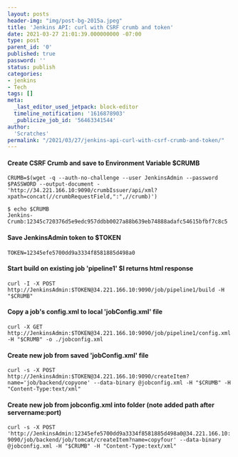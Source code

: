 ```yaml
---
layout: posts
header-img: "img/post-bg-2015a.jpeg"
title: 'Jenkins API: curl with CSRF crumb and token'
date: 2021-03-27 21:01:39.000000000 -07:00
type: post
parent_id: '0'
published: true
password: ''
status: publish
categories:
- jenkins
- Tech
tags: []
meta:
  _last_editor_used_jetpack: block-editor
  timeline_notification: '1616878903'
  _publicize_job_id: '56463341544'
author:
  'Scratches'
permalink: "/2021/03/27/jenkins-api-curl-with-csrf-crumb-and-token/"
---
```


<h4>Create CSRF Crumb and save to Environment Variable $CRUMB</h4>


<p><code>CRUMB=$(wget -q --auth-no-challenge --user JenkinsAdmin --password $PASSWORD --output-document - 'http://34.221.166.10:9090/crumbIssuer/api/xml?xpath=concat(//crumbRequestField,":",//crumb)')</code></p>


<p><code>$ echo $CRUMB<br />Jenkins-Crumb:12345c720376d5e9edc957ddbb0027a88b639eb74888adafc54615bfbf7c8c5</code></p>

<p></p>
<h4>Save JenkinsAdmin token to $TOKEN</h4>


<p><code>TOKEN=12345efe5700dd9a3334f8581885d498a0</code></p>

<p></p>
<h4>Start build on existing job 'pipeline1' $I returns html response</h4>


<p><code>curl -I -X POST http://JenkinsAdmin:$TOKEN@34.221.166.10:9090/job/pipeline1/build -H "$CRUMB"</code></p>

<p></p>
<h4>Copy a job's config.xml to local 'jobConfig.xml' file</h4>


<p><code>curl -X GET http://JenkinsAdmin:$TOKEN@34.221.166.10:9090/job/pipeline1/config.xml -H "$CRUMB" -o ./jobconfig.xml</code></p>

<p></p>
<h4>Create new job from saved 'jobConfig.xml' file</h4>


<p><code>curl -s -X POST http://JenkinsAdmin:$TOKEN@34.221.166.10:9090/createItem?name='job/backend/copyone' --data-binary @jobconfig.xml -H "$CRUMB" -H "Content-Type:text/xml"</code></p>

<p></p>
<h4>Create new job from jobconfig.xml into folder (note added path after servername:port)</h4>


<p><code>curl -s -X POST 'http://JenkinsAdmin:12345efe5700dd9a3334f8581885d498a0@34.221.166.10:9090/job/backend/job/tomcat/createItem?name=copyfour' --data-binary @jobconfig.xml -H "$CRUMB" -H "Content-Type:text/xml"</code></p>

